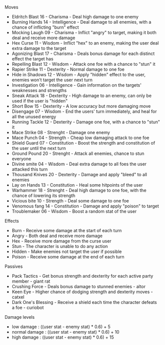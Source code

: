 Moves
* Eldritch Blast       16  - Charisma          - Deal high damage to one enemy
* Burning Hands    14  - Intelligence      - Deal damage to all enemies, with a chance of inflicting "burn" effect
* Mocking Laugh   09  - Charisma          - Inflict "angry" to target, making it both deal and receive more damage
* Hex Curse            11 - Wisdom           - Inflict "hex" to an enemy, making the user deal extra damage to the target
* Agonizing Blast   17  - Charisma          - Deals bonus damage for each distinct effect the target has
* Repelling  Blast    12 - Wisdom           - Attack one foe with a chance to "stun" it
* Rapier Strike        11  - Dexterity          - Normal damage to one foe
* Hide in Shadows  12 - Wisdom           - Apply "hidden" effect to the user, enemies won't target the user next turn
* Investigation        06 - Intelligence       - Gain information on the targets' weaknesses and strengths
* Sneak Attack        18 - Dexterity          - High damage to an enemy, can only be used if the user is "hidden"
* Short Bow            15  - Dexterity          - A low accuracy but more damaging move
* Disengage            07 - Wisdom           - End the users' turn immediately, and heal for all the unused energy
* Running Tackle    12 - Dexterity          - Damage one foe, with a chance to "stun" it
* Mace Strike          08 - Strenght           - Damage one enemy
* Mace Punch         04 - Strength            -  Cheap low damaging attack to one foe
* Shield Guard        07 - Constitution     - Boost the strength and constitution of the user until the next turn
* Ground Pound      20   - Strenght          - Attack all enemies, chance to stun everyone
* Divine smite          04   - Wisdom           - Deal extra damage to all foes the user attacked this turn
* Thousand Knives  20  -  Dexterity         - Damage and apply "bleed" to all enemies
* Lay on Hands       13 - Constitution     - Heal some hitpoints of the user
* Warhammer         18 - Strenght           - Deal high damage to one foe, with the chance of lowering its strength
* Vicious bite          10 - Strength           - Deal some damage to one foe
* Venomous fang    14 - Constitution    - Damage and apply "poison" to target
* Troublemaker        06 - Wisdom           - Boost a random stat of the user

Effects
* Burn          - Receive some damage at the start of each turn
* Angry        - Both deal and receive more damage
* Hex           - Receive more damage from the curse user 
* Stun          - The character is unable to do any action
* Hidden     - Make enemies not target the user if possible
* Poison      - Receive some damage at the end of each turn

Passives
* Pack Tactics                   - Get bonus strength and dexterity for each active party member       - giant rat
* Crushing Force            - Deals bonus damage to stunned enemies                                          - altor
* Keen Eye                      - Higher chance of dodging strength and dexterity moves                  - catxel
* Dark One's Blessing    - Receive a shield each time the character defeats a foe                       - curiobot

Damage levels
* low damage         :  ((user stat - enemy stat) * 0.6) + 5
* normal damage   :  ((user stat - enemy stat) * 0.6) + 10 
* high damage       :  ((user stat - enemy stat) * 0.6) + 15

